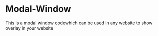 # Modal-Window
This is a modal window codewhich can be used in any website to show overlay in your website
